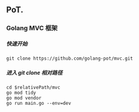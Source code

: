 ## PoT. 

### Golang MVC 框架

##### 快速开始
~~~
git clone https://github.com/golang-pot/mvc.git
~~~

##### 进入 git clone 相对路径
~~~
cd $relativePath/mvc
go mod tidy
go mod vendor
go run main.go --env=dev
~~~